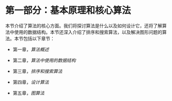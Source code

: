 # 第一部分：基本原理和核心算法

本节介绍了算法的核心方面。我们将探讨算法是什么以及如何设计它，还将了解算法中使用的数据结构。本节还深入介绍了排序和搜索算法，以及解决图形问题的算法。本节包括以下章节：

+   第一章，*算法概述*

+   第二章，*算法中使用的数据结构*

+   第三章，*排序和搜索算法*

+   第四章，*设计算法*

+   第五章，*图算法*
